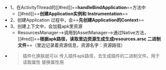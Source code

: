 - 1、在ActivityThread的[[#red]]==**handleBindApplication**==方法中
	- [[#red]]==**创建Application实例和 Instrumentation**==
- 2、创建Application 过程中，会==**先创建Application的Context**==
- 3、创建上下文中，会加载apk里资源
	- ResourcesManager——>调用到AssetManager—>通过Native方法，[[#red]]==**根据apk路径，读取里边资源生成生成resources.arsc 二进制文件**==（里边记录着资源信息，资源名字：资源路径）
- > 插件化换肤就可以 传入插件apk路径，去生成插件的二进制文件。用于读取属性 替换属性用